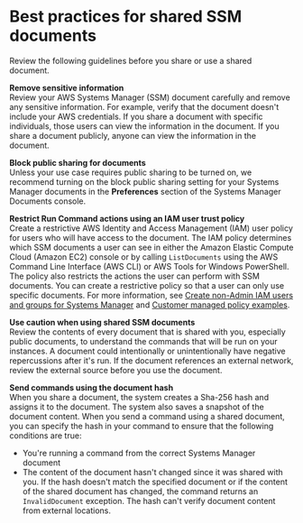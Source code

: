 # Best practices for shared SSM documents<a name="ssm-before-you-share"></a>

Review the following guidelines before you share or use a shared document\. 

**Remove sensitive information**  
Review your AWS Systems Manager \(SSM\) document carefully and remove any sensitive information\. For example, verify that the document doesn't include your AWS credentials\. If you share a document with specific individuals, those users can view the information in the document\. If you share a document publicly, anyone can view the information in the document\.

**Block public sharing for documents**  
Unless your use case requires public sharing to be turned on, we recommend turning on the block public sharing setting for your Systems Manager documents in the **Preferences** section of the Systems Manager Documents console\.

**Restrict Run Command actions using an IAM user trust policy**  
Create a restrictive AWS Identity and Access Management \(IAM\) user policy for users who will have access to the document\. The IAM policy determines which SSM documents a user can see in either the Amazon Elastic Compute Cloud \(Amazon EC2\) console or by calling `ListDocuments` using the AWS Command Line Interface \(AWS CLI\) or AWS Tools for Windows PowerShell\. The policy also restricts the actions the user can perform with SSM documents\. You can create a restrictive policy so that a user can only use specific documents\. For more information, see [ Create non\-Admin IAM users and groups for Systems Manager](setup-create-iam-user.md) and [Customer managed policy examples](security_iam_id-based-policy-examples.md#customer-managed-policies)\.

**Use caution when using shared SSM documents**  
Review the contents of every document that is shared with you, especially public documents, to understand the commands that will be run on your instances\. A document could intentionally or unintentionally have negative repercussions after it's run\. If the document references an external network, review the external source before you use the document\. 

**Send commands using the document hash**  
When you share a document, the system creates a Sha\-256 hash and assigns it to the document\. The system also saves a snapshot of the document content\. When you send a command using a shared document, you can specify the hash in your command to ensure that the following conditions are true:  
+ You're running a command from the correct Systems Manager document
+ The content of the document hasn't changed since it was shared with you\.
If the hash doesn't match the specified document or if the content of the shared document has changed, the command returns an `InvalidDocument` exception\. The hash can't verify document content from external locations\.